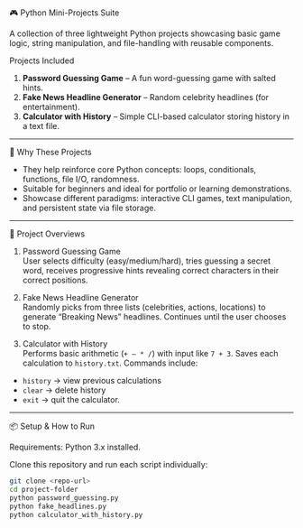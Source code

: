 
 🎮 Python Mini-Projects Suite

A collection of three lightweight Python projects showcasing basic game logic, string manipulation, and file-handling with reusable components.

 Projects Included

1. **Password Guessing Game** – A fun word-guessing game with salted hints.  
2. **Fake News Headline Generator** – Random celebrity headlines (for entertainment).  
3. **Calculator with History** – Simple CLI-based calculator storing history in a text file.

---

 🚀 Why These Projects

- They help reinforce core Python concepts: loops, conditionals, functions, file I/O, randomness.
- Suitable for beginners and ideal for portfolio or learning demonstrations.
- Showcase different paradigms: interactive CLI games, text manipulation, and persistent state via file storage.

---

 🧠 Project Overviews

 1. Password Guessing Game  
User selects difficulty (easy/medium/hard), tries guessing a secret word, receives progressive hints revealing correct characters in their correct positions.

 2. Fake News Headline Generator  
Randomly picks from three lists (celebrities, actions, locations) to generate “Breaking News” headlines. Continues until the user chooses to stop.

3. Calculator with History  
Performs basic arithmetic (`+ – * /`) with input like `7 + 3`. Saves each calculation to `history.txt`. Commands include:
- `history` → view previous calculations  
- `clear` → delete history  
- `exit` → quit the calculator.

---

 📦 Setup & How to Run

Requirements: Python 3.x installed.

Clone this repository and run each script individually:

```bash
git clone <repo-url>
cd project-folder
python password_guessing.py
python fake_headlines.py
python calculator_with_history.py
